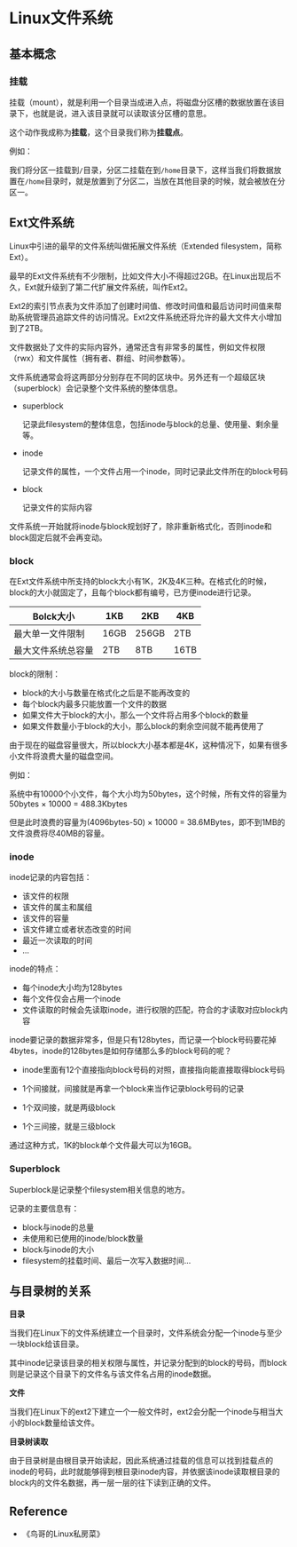 # Linux文件系统

## 基本概念

### 挂载

挂载（mount），就是利用一个目录当成进入点，将磁盘分区槽的数据放置在该目录下，也就是说，进入该目录就可以读取该分区槽的意思。

这个动作我成称为**挂载**，这个目录我们称为**挂载点**。

例如：

我们将分区一挂载到`/`目录，分区二挂载在到`/home`目录下，这样当我们将数据放置在`/home`目录时，就是放置到了分区二，当放在其他目录的时候，就会被放在分区一。

## Ext文件系统

Linux中引进的最早的文件系统叫做拓展文件系统（Extended filesystem，简称Ext）。

最早的Ext文件系统有不少限制，比如文件大小不得超过2GB。在Linux出现后不久，Ext就升级到了第二代扩展文件系统，叫作Ext2。

Ext2的索引节点表为文件添加了创建时间值、修改时间值和最后访问时间值来帮助系统管理员追踪文件的访问情况。Ext2文件系统还将允许的最大文件大小增加到了2TB。

文件数据处了文件的实际内容外，通常还含有非常多的属性，例如文件权限（rwx）和文件属性（拥有者、群组、时间参数等）。

文件系统通常会将这两部分分别存在不同的区块中。另外还有一个超级区块（superblock）会记录整个文件系统的整体信息。

- superblock

  记录此filesystem的整体信息，包括inode与block的总量、使用量、剩余量等。

- inode

  记录文件的属性，一个文件占用一个inode，同时记录此文件所在的block号码

- block

  记录文件的实际内容

文件系统一开始就将inode与block规划好了，除非重新格式化，否则inode和block固定后就不会再变动。

### block

在Ext文件系统中所支持的block大小有1K，2K及4K三种。在格式化的时候，block的大小就固定了，且每个block都有编号，已方便inode进行记录。

| Bolck大小          | 1KB  | 2KB   | 4KB  |
| ------------------ | ---- | ----- | ---- |
| 最大单一文件限制   | 16GB | 256GB | 2TB  |
| 最大文件系统总容量 | 2TB  | 8TB   | 16TB |

block的限制：

- block的大小与数量在格式化之后是不能再改变的
- 每个block内最多只能放置一个文件的数据
- 如果文件大于block的大小，那么一个文件将占用多个block的数量
- 如果文件数量小于block的大小，那么block的剩余空间就不能再使用了

由于现在的磁盘容量很大，所以block大小基本都是4K，这种情况下，如果有很多小文件将浪费大量的磁盘空间。

例如：

系统中有10000个小文件，每个大小均为50bytes，这个时候，所有文件的容量为50bytes × 10000 = 488.3Kbytes

但是此时浪费的容量为(4096bytes-50) × 10000 = 38.6MBytes，即不到1MB的文件浪费将尽40MB的容量。

### inode

inode记录的内容包括：

- 该文件的权限
- 该文件的属主和属组
- 该文件的容量
- 该文件建立或者状态改变的时间
- 最近一次读取的时间
- ...

inode的特点：

- 每个inode大小均为128bytes
- 每个文件仅会占用一个inode
- 文件读取的时候会先读取inode，进行权限的匹配，符合的才读取对应block内容

inode要记录的数据非常多，但是只有128bytes，而记录一个block号码要花掉4bytes，inode的128bytes是如何存储那么多的block号码的呢？

- inode里面有12个直接指向block号码的对照，直接指向能直接取得block号码

- 1个间接就，间接就是再拿一个block来当作记录block号码的记录
- 1个双间接，就是两级block
- 1个三间接，就是三级block

通过这种方式，1K的block单个文件最大可以为16GB。

### Superblock

Superblock是记录整个filesystem相关信息的地方。

记录的主要信息有：

- block与inode的总量
- 未使用和已使用的inode/block数量
- block与inode的大小
- filesystem的挂载时间、最后一次写入数据时间...

## 与目录树的关系

**目录**

当我们在Linux下的文件系统建立一个目录时，文件系统会分配一个inode与至少一块block给该目录。

其中inode记录该目录的相关权限与属性，并记录分配到的block的号码，而block则是记录这个目录下的文件名与该文件名占用的inode数据。

**文件**

当我们在Linux下的ext2下建立一个一般文件时，ext2会分配一个inode与相当大小的block数量给该文件。

**目录树读取**

由于目录树是由根目录开始读起，因此系统通过挂载的信息可以找到挂载点的inode的号码，此时就能够得到根目录inode内容，并依据该inode读取根目录的block内的文件名数据，再一层一层的往下读到正确的文件。

## Reference

- 《鸟哥的Linux私房菜》

